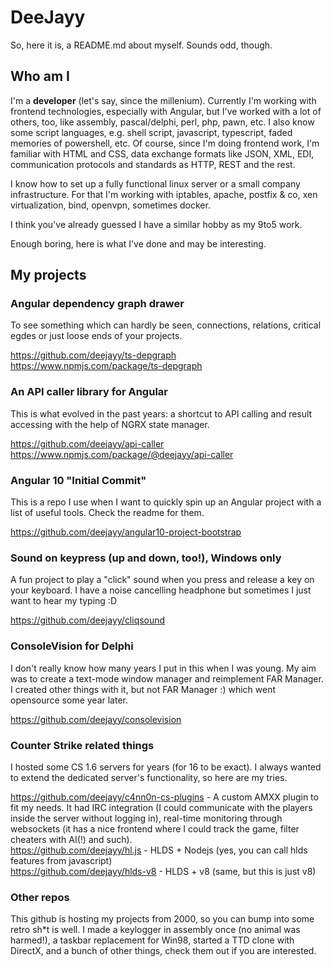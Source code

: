 # DeeJayy

So, here it is, a README.md about myself. Sounds odd, though.

## Who am I

I'm a **developer** (let's say, since the millenium). Currently I'm working with frontend technologies, especially with Angular, but I've worked with a lot of others, too, like assembly, pascal/delphi, perl, php, pawn, etc. I also know some script languages, e.g. shell script, javascript, typescript, faded memories of powershell, etc. Of course, since I'm doing frontend work, I'm familiar with HTML and CSS, data exchange formats like JSON, XML, EDI, communication protocols and standards as HTTP, REST and the rest.

I know how to set up a fully functional linux server or a small company infrastructure. For that I'm working with iptables, apache, postfix & co, xen virtualization, bind, openvpn, sometimes docker.

I think you've already guessed I have a similar hobby as my 9to5 work.

Enough boring, here is what I've done and may be interesting.

## My projects

### Angular dependency graph drawer

To see something which can hardly be seen, connections, relations, critical egdes or just loose ends of your projects.

https://github.com/deejayy/ts-depgraph  
https://www.npmjs.com/package/ts-depgraph

### An API caller library for Angular

This is what evolved in the past years: a shortcut to API calling and result accessing with the help of NGRX state manager.

https://github.com/deejayy/api-caller  
https://www.npmjs.com/package/@deejayy/api-caller

### Angular 10 "Initial Commit"

This is a repo I use when I want to quickly spin up an Angular project with a list of useful tools. Check the readme for them.

https://github.com/deejayy/angular10-project-bootstrap

### Sound on keypress (up and down, too!), Windows only

A fun project to play a "click" sound when you press and release a key on your keyboard. I have a noise cancelling headphone but sometimes I just want to hear my typing :D

https://github.com/deejayy/cliqsound

### ConsoleVision for Delphi

I don't really know how many years I put in this when I was young. My aim was to create a text-mode window manager and reimplement FAR Manager. I created other things with it, but not FAR Manager :) which went opensource some year later.

https://github.com/deejayy/consolevision

### Counter Strike related things

I hosted some CS 1.6 servers for years (for 16 to be exact). I always wanted to extend the dedicated server's functionality, so here are my tries.

https://github.com/deejayy/c4nn0n-cs-plugins - A custom AMXX plugin to fit my needs. It had IRC integration (I could communicate with the players inside the server without logging in), real-time monitoring through websockets (it has a nice frontend where I could track the game, filter cheaters with AI(!) and such).  
https://github.com/deejayy/hl.js - HLDS + Nodejs (yes, you can call hlds features from javascript)  
https://github.com/deejayy/hlds-v8 - HLDS + v8 (same, but this is just v8)  

### Other repos

This github is hosting my projects from 2000, so you can bump into some retro sh\*t is well. I made a keylogger in assembly once (no animal was harmed!), a taskbar replacement for Win98, started a TTD clone with DirectX, and a bunch of other things, check them out if you are interested.
